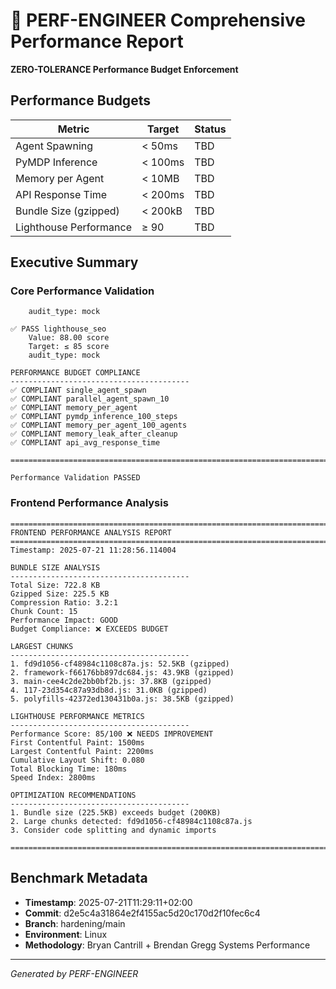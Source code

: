 # 🚀 PERF-ENGINEER Comprehensive Performance Report

**ZERO-TOLERANCE Performance Budget Enforcement**

## Performance Budgets

| Metric | Target | Status |
|--------|--------|---------|
| Agent Spawning | < 50ms | TBD |
| PyMDP Inference | < 100ms | TBD |  
| Memory per Agent | < 10MB | TBD |
| API Response Time | < 200ms | TBD |
| Bundle Size (gzipped) | < 200kB | TBD |
| Lighthouse Performance | ≥ 90 | TBD |

## Executive Summary

### Core Performance Validation
```
    audit_type: mock

✅ PASS lighthouse_seo
    Value: 88.00 score
    Target: ≤ 85 score
    audit_type: mock

PERFORMANCE BUDGET COMPLIANCE
----------------------------------------
✅ COMPLIANT single_agent_spawn
✅ COMPLIANT parallel_agent_spawn_10
✅ COMPLIANT memory_per_agent
✅ COMPLIANT pymdp_inference_100_steps
✅ COMPLIANT memory_per_agent_100_agents
✅ COMPLIANT memory_leak_after_cleanup
✅ COMPLIANT api_avg_response_time

================================================================================

Performance Validation PASSED
```

### Frontend Performance Analysis
```
================================================================================
FRONTEND PERFORMANCE ANALYSIS REPORT
================================================================================
Timestamp: 2025-07-21 11:28:56.114004

BUNDLE SIZE ANALYSIS
----------------------------------------
Total Size: 722.8 KB
Gzipped Size: 225.5 KB
Compression Ratio: 3.2:1
Chunk Count: 15
Performance Impact: GOOD
Budget Compliance: ❌ EXCEEDS BUDGET

LARGEST CHUNKS
----------------------------------------
1. fd9d1056-cf48984c1108c87a.js: 52.5KB (gzipped)
2. framework-f66176bb897dc684.js: 43.9KB (gzipped)
3. main-cee4c2de2bb0bf2b.js: 37.8KB (gzipped)
4. 117-23d354c87a93db8d.js: 31.0KB (gzipped)
5. polyfills-42372ed130431b0a.js: 38.5KB (gzipped)

LIGHTHOUSE PERFORMANCE METRICS
----------------------------------------
Performance Score: 85/100 ❌ NEEDS IMPROVEMENT
First Contentful Paint: 1500ms
Largest Contentful Paint: 2200ms
Cumulative Layout Shift: 0.080
Total Blocking Time: 180ms
Speed Index: 2800ms

OPTIMIZATION RECOMMENDATIONS
----------------------------------------
1. Bundle size (225.5KB) exceeds budget (200KB)
2. Large chunks detected: fd9d1056-cf48984c1108c87a.js
3. Consider code splitting and dynamic imports

================================================================================
```


## Benchmark Metadata

- **Timestamp**: 2025-07-21T11:29:11+02:00
- **Commit**: d2e5c4a31864e2f4155ac5d20c170d2f10fec6c4
- **Branch**: hardening/main
- **Environment**: Linux
- **Methodology**: Bryan Cantrill + Brendan Gregg Systems Performance

---
*Generated by PERF-ENGINEER*
